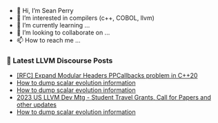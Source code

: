 - 👋 Hi, I’m Sean Perry
- 👀 I’m interested in compilers (c++, COBOL, llvm)
- 🌱 I’m currently learning ...
- 💞️ I’m looking to collaborate on ...
- 📫 How to reach me ...

<!---
s66perry/s66perry is a ✨ special ✨ repository because its `README.md` (this file) appears on your GitHub profile.
You can click the Preview link to take a look at your changes.
--->
### 📕 Latest LLVM Discourse Posts

<!-- DISCOURSE-LLVM:START -->
- [[RFC] Expand Modular Headers PPCallbacks problem in C++20](https://discourse.llvm.org/t/rfc-expand-modular-headers-ppcallbacks-problem-in-c-20/71628#post_3)
- [How to dump scalar evolution information](https://discourse.llvm.org/t/how-to-dump-scalar-evolution-information/72230#post_3)
- [How to dump scalar evolution information](https://discourse.llvm.org/t/how-to-dump-scalar-evolution-information/72230#post_2)
- [2023 US LLVM Dev Mtg - Student Travel Grants, Call for Papers and other updates](https://discourse.llvm.org/t/2023-us-llvm-dev-mtg-student-travel-grants-call-for-papers-and-other-updates/72203#post_3)
- [How to dump scalar evolution information](https://discourse.llvm.org/t/how-to-dump-scalar-evolution-information/72230#post_1)
<!-- DISCOURSE-LLVM:END -->
